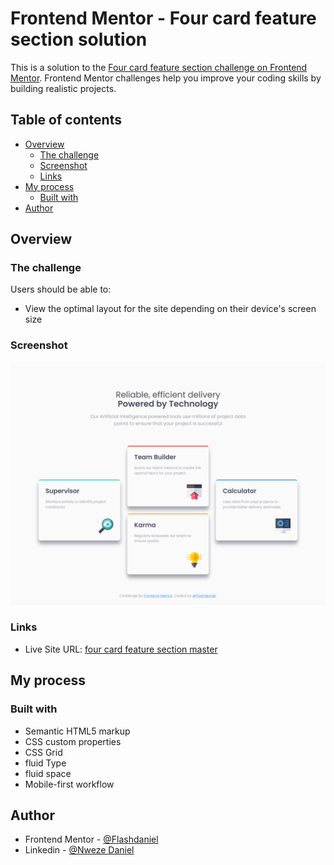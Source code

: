 # Frontend Mentor - Four card feature section solution

This is a solution to the [Four card feature section challenge on Frontend Mentor](https://www.frontendmentor.io/challenges/four-card-feature-section-weK1eFYK). Frontend Mentor challenges help you improve your coding skills by building realistic projects.

## Table of contents

- [Overview](#overview)
  - [The challenge](#the-challenge)
  - [Screenshot](#screenshot)
  - [Links](#links)
- [My process](#my-process)
  - [Built with](#built-with)
- [Author](#author)

## Overview

### The challenge

Users should be able to:

- View the optimal layout for the site depending on their device's screen size

### Screenshot

![](./images/Screenshot.png)

### Links

- Live Site URL: [four card feature section master](https://four-card-feature-section-master3013.netlify.app/)

## My process

### Built with

- Semantic HTML5 markup
- CSS custom properties
- CSS Grid
- fluid Type
- fluid space
- Mobile-first workflow

## Author

- Frontend Mentor - [@Flashdaniel](https://www.frontendmentor.io/profile/Flashdaniel)
- Linkedin - [@Nweze Daniel](https://www.linkedin.com/in/daniel-nweze-017909214/)
